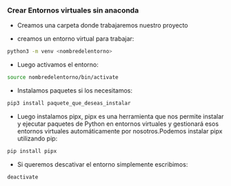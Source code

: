 ### Crear Entornos virtuales sin anaconda

- Creamos una carpeta donde trabajaremos nuestro proyecto

- creamos un entorno virtual para trabajar:
```sh
python3 -m venv <nombredelentorno>
```

- Luego activamos el entorno:
```sh
source nombredelentorno/bin/activate
```

- Instalamos paquetes si los necesitamos:
```sh
pip3 install paquete_que_deseas_instalar
```

- Luego instalamos pipx, pipx es una herramienta que nos permite instalar y ejecutar paquetes de Python en entornos virtuales y gestionará esos entornos virtuales automáticamente por nosotros.Podemos instalar pipx utilizando pip:
```sh
pip install pipx
```

- Si queremos descativar el entorno simplemente escribimos:
```sh
deactivate
```
